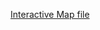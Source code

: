  [Interactive Map file](https://colab.research.google.com/drive/1lewnE-rqGrVH5WClozxA8DCiziWqs3d3#scrollTo=lww99sWwGSyU)
